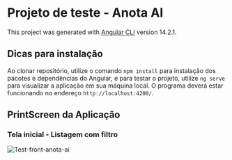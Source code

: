 # Projeto de teste - Anota AI 

This project was generated with [Angular CLI](https://github.com/angular/angular-cli) version 14.2.1.

## Dicas para instalação

Ao clonar repositório, utilize o comando `npm install` para instalação dos pacotes e dependências do Angular, e para testar o projeto, utilize `ng serve` para visualizar a aplicação em sua máquina local. 
O programa deverá estar funcionando no endereço `http://localhost:4200/`.

## PrintScreen da Aplicação

### Tela inicial - Listagem com filtro

![Test-front-anota-ai](https://github.com/edersonabreu/anota-ai-teste/assets/29956737/244780eb-b41e-45e8-99d1-8fc07cc8f597)

